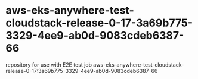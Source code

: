 # aws-eks-anywhere-test-cloudstack-release-0-17-3a69b775-3329-4ee9-ab0d-9083cdeb6387-66
repository for use with E2E test job aws-eks-anywhere-test-cloudstack-release-0-17:3a69b775-3329-4ee9-ab0d-9083cdeb6387-66
